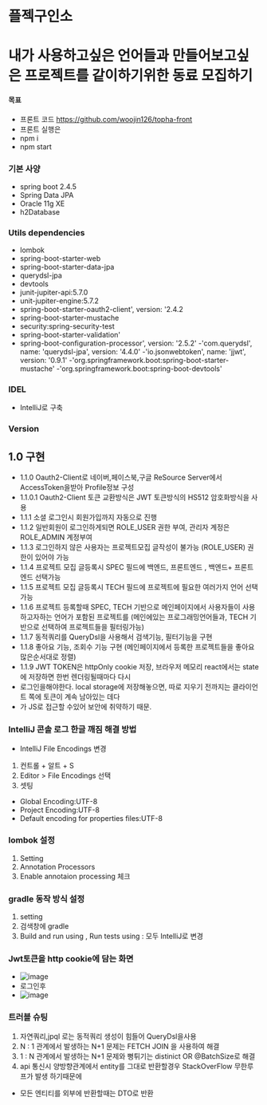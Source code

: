 # 플젝구인소
# 내가 사용하고싶은 언어들과 만들어보고싶은 프로젝트를 같이하기위한 동료 모집하기
#### 목표
- 프론트 코드 https://github.com/woojin126/topha-front
- 프론트 실행은
- npm i
- npm start

### 기본 사양
- spring boot 2.4.5
- Spring Data JPA
- Oracle 11g XE
- h2Database

### Utils dependencies
- lombok
- spring-boot-starter-web
- spring-boot-starter-data-jpa
- querydsl-jpa
- devtools
- junit-jupiter-api:5.7.0
- unit-jupiter-engine:5.7.2
- spring-boot-starter-oauth2-client', version: '2.4.2
- spring-boot-starter-mustache
- security:spring-security-test
- spring-boot-starter-validation'
- spring-boot-configuration-processor', version: '2.5.2'
-'com.querydsl', name: 'querydsl-jpa', version: '4.4.0'
-'io.jsonwebtoken', name: 'jjwt', version: '0.9.1'
-'org.springframework.boot:spring-boot-starter-mustache'
-'org.springframework.boot:spring-boot-devtools'


### IDEL
- IntelliJ로 구축

### Version
## 1.0 구현

- 1.1.0 Oauth2-Client로 네이버,페이스북,구글 ReSource Server에서 AccessToken을받아 Profile정보 구성
- 1.1.0.1 Oauth2-Client 토큰 교환방식은 JWT 토큰방식의 HS512 암호화방식을 사용
- 1.1.1 소셜 로그인시 회원가입까지 자동으로 진행
- 1.1.2 일반회원이 로그인하게되면 ROLE_USER 권한 부여, 관리자 계정은 ROLE_ADMIN 계정부여
- 1.1.3 로그인하지 않은 사용자는 프로젝트모집 글작성이 불가능 (ROLE_USER) 권한이 있어야 가능
- 1.1.4 프로젝트 모집 글등록시 SPEC 필드에 백엔드, 프론트엔드 , 백엔드+ 프론트엔드 선택가능
- 1.1.5 프로젝트 모집 글등록시 TECH 필드에 프로젝트에 필요한 여러가지 언어 선택가능
- 1.1.6 프로젝트 등록할때 SPEC, TECH 기반으로 메인페이지에서 사용자들이 사용하고자하는 언어가 포함된
 프로젝트를 (메인에있는 프로그래밍언어들과, TECH 기반으로 선택하여 프로젝트들을 필터링가능) 
- 1.1.7 동적쿼리를 QueryDsl을 사용해서 검색기능, 필터기능을 구현
- 1.1.8 좋아요 기능, 조회수 기능 구현 (메인페이지에서 등록한 프로젝트들을 좋아요 많은순서대로 정렬)
- 1.1.9 JWT TOKEN은 httpOnly cookie 저장, 브라우저 메모리 react에서는 state에 저장하면 한번 렌더링될때마다 다시 
- 로그인을해야한다. local storage에 저장해놓으면, 따로 지우기 전까지는 클라이언트 쪽에 토큰이 계속 남아있는 데다
- 가 JS로 접근할 수있어 보안에 취약하기 때문. 

### IntelliJ 콘솔 로그 한글 깨짐 해결 방법
- IntelliJ File Encodings 변경

1. 컨트롤 + 알트 + S
2. Editor > File Encodings 선택
3. 셋팅

- Global Encoding:UTF-8
- Project Encoding:UTF-8
- Default encoding for properties files:UTF-8

### lombok 설정
1. Setting
2. Annotation Processors
3. Enable annotaion processing 체크

### gradle 동작 방식 설정
1. setting
2. 검색창에 gradle
3. Build and run using , Run tests using : 모두 IntelliJ로 변경


### Jwt토큰을 http cookie에 담는 화면
- ![image](https://user-images.githubusercontent.com/25544668/132957381-29ed7152-09f3-418e-a00d-6170c40d070a.png)
- 로그인후
- ![image](https://user-images.githubusercontent.com/25544668/132957423-661a42a9-fd73-4351-9f03-9b6c61b56e4b.png)

### 트러블 슈팅
1. 자연쿼리,jpql 로는 동적쿼리 생성이 힘들어 QueryDsl을사용
2. N : 1 관계에서 발생하는 N+1 문제는 FETCH JOIN 을 사용하여 해결
3. 1 : N 관계에서 발생하는 N+1 문제와 뻥튀기는 distinict OR @BatchSize로 해결
4. api 통신시 양방향관계에서 entity를 그대로 반환할경우 StackOverFlow 무한루프가 발생 하기때문에
- 모든 엔티티를 외부에 반환할때는 DTO로  반환 
